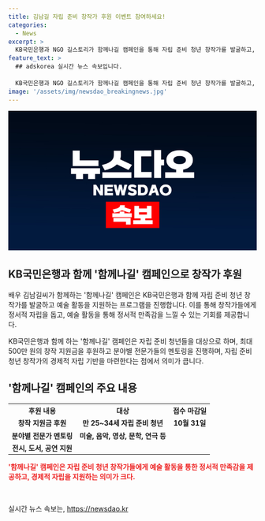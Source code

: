 ```yaml
---
title: 김남길 자립 준비 창작가 후원 이벤트 참여하세요!
categories:
  - News
excerpt: >
  KB국민은행과 NGO 길스토리가 함께나길 캠페인을 통해 자립 준비 청년 창작가를 발굴하고, 최대 500만 원의 창작 지원금과 멘토링 등을 제공한다. 이를 통해 예술 활동을 통해 정서적 만족감을 얻고, 경제적 자립 기반을 구축하는데 초점을 맞추고 있다. 공모 대상은 만 25~34세 자립 준비 청년으로, 미술, 음악, 영상, 문학, 연극 등 문화예술 분야에 걸쳐 선발되며, 접수 마감일은 오는 31일까지이다.
feature_text: >
  ## adskorea 실시간 뉴스 속보입니다.

  KB국민은행과 NGO 길스토리가 함께나길 캠페인을 통해 자립 준비 청년 창작가를 발굴하고, 최대 500만 원의 창작 지원금과 멘토링 등을 제공한다. 이를 통해 예술 활동을 통해 정서적 만족감을 얻고, 경제적 자립 기반을 구축하는데 초점을 맞추고 있다. 공모 대상은 만 25~34세 자립 준비 청년으로, 미술, 음악, 영상, 문학, 연극 등 문화예술 분야에 걸쳐 선발되며, 접수 마감일은 오는 31일까지이다.
image: '/assets/img/newsdao_breakingnews.jpg'
---
```


<p><img src="/assets/img/newsdao_breakingnews.jpg" alt="adskorea 속보" /></p>

<h2 data-ke-size="size26">KB국민은행과 함께 '함께나길' 캠페인으로 창작가 후원</h2>

<p>배우 김남길씨가 함께하는 '함께나길' 캠페인은 KB국민은행과 함께 자립 준비 청년 창작가를 발굴하고 예술 활동을 지원하는 프로그램을 진행합니다. 이를 통해 창작가들에게 정서적 자립을 돕고, 예술 활동을 통해 정서적 만족감을 느낄 수 있는 기회를 제공합니다.</p>

<p data-ke-size="size16">KB국민은행과 함께 하는 '함께나길' 캠페인은 자립 준비 청년들을 대상으로 하며, 최대 500만 원의 창작 지원금을 후원하고 분야별 전문가들의 멘토링을 진행하며, 자립 준비 청년 창작가의 경제적 자립 기반을 마련한다는 점에서 의미가 큽니다.</p>

<h2 data-ke-size="size26">'함께나길' 캠페인의 주요 내용</h2>

<table>
    <tr>
        <th>후원 내용</th>
        <th>대상</th>
        <th>접수 마감일</th>
    </tr>
    <tr>
        <td style="text-align: center; height: 17px;"><b>창작 지원금 후원</b></td>
        <td style="text-align: center; height: 17px;"><b>만 25~34세 자립 준비 청년</b></td>
        <td style="text-align: center; height: 17px;"><b>10월 31일</b></td>
    </tr>
    <tr>
        <td style="text-align: center; height: 17px;"><b>분야별 전문가 멘토링</b></td>
        <td style="text-align: center; height: 17px;"><b>미술, 음악, 영상, 문학, 연극 등</b></td>
        <td style="text-align: center; height: 17px;"><b></b></td>
    </tr>
    <tr>
        <td style="text-align: center; height: 17px;"><b>전시, 도서, 공연 지원</b></td>
        <td style="text-align: center; height: 17px;"><b></b></td>
        <td style="text-align: center; height: 17px;"><b></b></td>
    </tr>
</table>

<p><b><span style="color: #ee2323;">'함께나길' 캠페인은 자립 준비 청년 창작가들에게 예술 활동을 통한 정서적 만족감을 제공하고, 경제적 자립을 지원하는 의미가 크다.</span></b></p>

<p data-ke-size="size16">&nbsp;</p>
실시간 뉴스 속보는, <a href="https://newsdao.kr" rel="dofollow">https://newsdao.kr</a>


